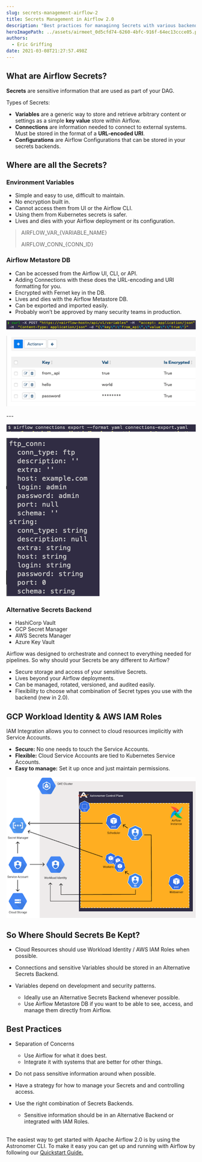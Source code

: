 ```yaml
---
slug: secrets-management-airflow-2
title: Secrets Management in Airflow 2.0
description: "Best practices for managinng Secrets with various backends in Apache Airflow 2.0. "
heroImagePath: ../assets/airmeet_0d5cfd74-6260-4bfc-916f-64ec13ccce05.png
authors:
  - Eric Griffing
date: 2021-03-08T21:27:57.498Z
---
```


## What are Airflow Secrets? 

**Secrets** are sensitive information that are used as part of your DAG.

Types of Secrets: 

* **Variables** are a generic way to store and retrieve arbitrary content or settings as a simple **key value** store within Airflow.
* **Connections** are information needed to connect to external systems. Must be stored in the format of a **URL-encoded URI**.
* **Configurations** are Airflow Configurations that can be stored in your secrets backends.

## Where are all the Secrets? 

### Environment Variables

* Simple and easy to use, difficult to maintain. 
* No encryption built in.
* Cannot access them from UI or the Airflow CLI.
* Using them from Kubernetes secrets is safer.
* Lives and dies with your Airflow deployment or its configuration.

> AIRFLOW\_VAR\_{VARIABLE_NAME}
>
> AIRFLOW\_CONN\_{CONN_ID}

### Airflow Metastore DB

* Can be accessed from the Airflow UI, CLI, or API.
* Adding Connections with these does the URL-encoding and URI formatting for you.
* Encrypted with Fernet key in the DB.
* Lives and dies with the Airflow Metastore DB.
* Can be exported and imported easily.
* Probably won’t be approved by many security teams in production.

![](../assets/img1.png)

![](../assets/img2.png)

\---

![](../assets/img3.png)

![](../assets/img4.png)

### Alternative Secrets Backend

* HashiCorp Vault
* GCP Secret Manager
* AWS Secrets Manager
* Azure Key Vault

Airflow was designed to orchestrate and connect to everything needed for pipelines. So why should your Secrets be any different to Airflow?

* Secure storage and access of your sensitive Secrets.
* Lives beyond your Airflow deployments.
* Can be managed, rotated, versioned, and audited easily.
* Flexibility to choose what combination of Secret types you use with the backend (new in 2.0).

## GCP Workload Identity & AWS IAM Roles

IAM Integration allows you to connect to cloud resources implicitly with Service Accounts. 

* **Secure:** No one needs to touch the Service Accounts.
* **Flexible:** Cloud Service Accounts are tied to Kubernetes Service Accounts.
* **Easy to manage:** Set it up once and just maintain permissions.

![](../assets/img5secrets.png)

## So Where Should Secrets Be Kept?

* Cloud Resources should use Workload Identity / AWS IAM Roles when possible.
* Connections and sensitive Variables should be stored in an Alternative Secrets Backend.
* Variables depend on development and security patterns.

  * Ideally use an Alternative Secrets Backend whenever possible.
  * Use Airflow Metastore DB if you want to be able to see, access, and manage them directly from Airflow.

## Best Practices 

* Separation of Concerns

  * Use Airflow for what it does best.
  * Integrate it with systems that are better for other things.
* Do not pass sensitive information around when possible.
* Have a strategy for how to manage your Secrets and and controlling access.
* Use the right combination of Secrets Backends.

  * Sensitive information should be in an Alternative Backend or integrated with IAM Roles.

\
The easiest way to get started with Apache Airflow 2.0 is by using the Astronomer CLI. To make it easy you can get up and running with Airflow by following our [Quickstart Guide.](https://www.astronomer.io/docs/cloud/stable/develop/cli-quickstart)